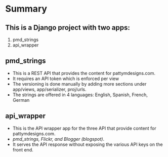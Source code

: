 # Summary

## This is a Django project with two apps:

1. pmd_strings
2. api_wrapper

## pmd_strings

* This is a REST API that provides the content for pattymdesigns.com.
* It requires an API token which is enforced per view
* The versioning is done manually by adding more sections under app/views, app/serializer, proj/urls.
* The strings are offered in 4 languages: English, Spanish, French, German

## api_wrapper

* This is the API wrapper app for the three API that provide content for pattymdesigns.com.
* _pmd_strings, Flickr, and Blogger (blogspot)_.
* It serves the API response without exposing the various API keys on the front end.
